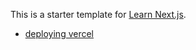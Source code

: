 This is a starter template for [Learn Next.js](https://nextjs.org/learn).

- [deploying vercel](https://nextjs-tutorial-tau.vercel.app/)
